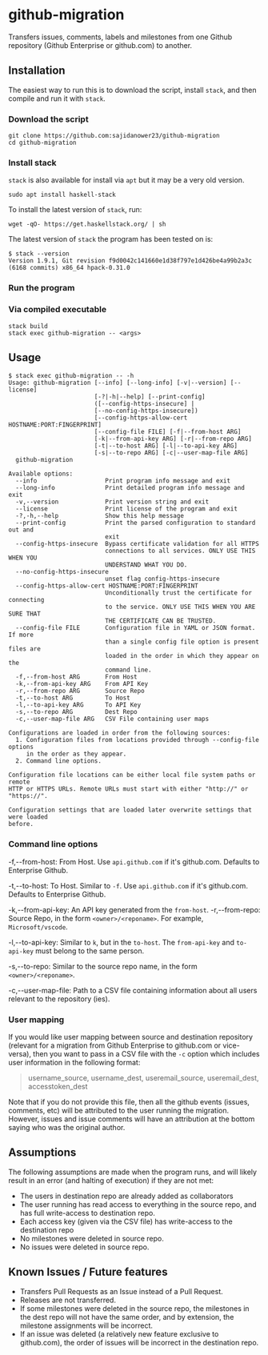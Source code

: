 # github-migration

Transfers issues, comments, labels and milestones from one Github repository (Github Enterprise or github.com)
to another.

## Installation

The easiest way to run this is to download the script, install `stack`,
and then compile and run it with `stack`.

### Download the script

```
git clone https://github.com:sajidanower23/github-migration
cd github-migration
```

### Install stack

`stack` is also available for install via `apt` but it may be a very old version.

```
sudo apt install haskell-stack
```

To install the latest version of `stack`, run:

```
wget -qO- https://get.haskellstack.org/ | sh
```

The latest version of `stack` the program has been tested on is:

```
$ stack --version
Version 1.9.1, Git revision f9d0042c141660e1d38f797e1d426be4a99b2a3c (6168 commits) x86_64 hpack-0.31.0
```

### Run the program

### Via compiled executable

```
stack build
stack exec github-migration -- <args>
```

## Usage

```
$ stack exec github-migration -- -h
Usage: github-migration [--info] [--long-info] [-v|--version] [--license]
                        [-?|-h|--help] [--print-config]
                        ([--config-https-insecure] |
                        [--no-config-https-insecure])
                        [--config-https-allow-cert HOSTNAME:PORT:FINGERPRINT]
                        [--config-file FILE] [-f|--from-host ARG]
                        [-k|--from-api-key ARG] [-r|--from-repo ARG]
                        [-t|--to-host ARG] [-l|--to-api-key ARG]
                        [-s|--to-repo ARG] [-c|--user-map-file ARG]
  github-migration

Available options:
  --info                   Print program info message and exit
  --long-info              Print detailed program info message and exit
  -v,--version             Print version string and exit
  --license                Print license of the program and exit
  -?,-h,--help             Show this help message
  --print-config           Print the parsed configuration to standard out and
                           exit
  --config-https-insecure  Bypass certificate validation for all HTTPS
                           connections to all services. ONLY USE THIS WHEN YOU
                           UNDERSTAND WHAT YOU DO.
  --no-config-https-insecure
                           unset flag config-https-insecure
  --config-https-allow-cert HOSTNAME:PORT:FINGERPRINT
                           Unconditionally trust the certificate for connecting
                           to the service. ONLY USE THIS WHEN YOU ARE SURE THAT
                           THE CERTIFICATE CAN BE TRUSTED.
  --config-file FILE       Configuration file in YAML or JSON format. If more
                           than a single config file option is present files are
                           loaded in the order in which they appear on the
                           command line.
  -f,--from-host ARG       From Host
  -k,--from-api-key ARG    From API Key
  -r,--from-repo ARG       Source Repo
  -t,--to-host ARG         To Host
  -l,--to-api-key ARG      To API Key
  -s,--to-repo ARG         Dest Repo
  -c,--user-map-file ARG   CSV File containing user maps

Configurations are loaded in order from the following sources:
  1. Configuration files from locations provided through --config-file options
     in the order as they appear.
  2. Command line options.

Configuration file locations can be either local file system paths or remote
HTTP or HTTPS URLs. Remote URLs must start with either "http://" or "https://".

Configuration settings that are loaded later overwrite settings that were loaded
before.

```

### Command line options

-f,--from-host: From Host. Use `api.github.com` if it's github.com.
Defaults to Enterprise Github.

-t,--to-host: To Host.  Similar to `-f`. Use `api.github.com` if it's github.com.
Defaults to Enterprise Github.

-k,--from-api-key: An API key generated from the `from-host`.
-r,--from-repo: Source Repo, in the form `<owner>/<reponame>`. For example, `Microsoft/vscode`.

-l,--to-api-key: Similar to `k`, but in the `to-host`. The `from-api-key` and `to-api-key`
must belong to the same person.

-s,--to-repo: Similar to the source repo name, in the form `<owner>/<reponame>`.

-c,--user-map-file: Path to a CSV file containing information about all users
relevant to the repository (ies).

### User mapping

If you would like user mapping between source and destination repository
(relevant for a migration from Github Enterprise to github.com or vice-versa),
then you want to pass in a CSV file with the `-c` option which includes user
information in the following format:

> username_source, username_dest, useremail_source, useremail_dest, accesstoken_dest

Note that if you do not provide this file, then all the github events (issues, comments, etc)
will be attributed to the user running the migration. However, issues
and issue comments will have an attribution at the bottom saying who was the
original author.

## Assumptions

The following assumptions are made when the program runs, and will likely result
in an error (and halting of execution) if they are not met:

- The users in destination repo are already added as collaborators
- The user running has read access to everything in the source repo, and has full write-access to destination repo.
- Each access key (given via the CSV file) has write-access to the destination repo
- No milestones were deleted in source repo.
- No issues were deleted in source repo.

## Known Issues / Future features

- Transfers Pull Requests as an Issue instead of a Pull Request.
- Releases are not transferred.
- If some milestones were deleted in the source repo, the milestones in the dest repo will not have the same order, and by extension, the milestone assignments will be incorrect.
- If an issue was deleted (a relatively new feature exclusive to github.com), the order of issues will be incorrect in the destination repo.
